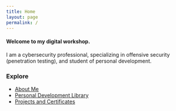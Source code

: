 ```yaml
---
title: Home
layout: page
permalink: /
---
```


####  Welcome to my digital workshop.
I am a cybersecurity professional, specializing in offensive security (penetration testing), and student of personal development. 

### Explore
- [About Me](/about/)
- [Personal Development Library](/library/)
- [Projects and Certificates](/library/)



